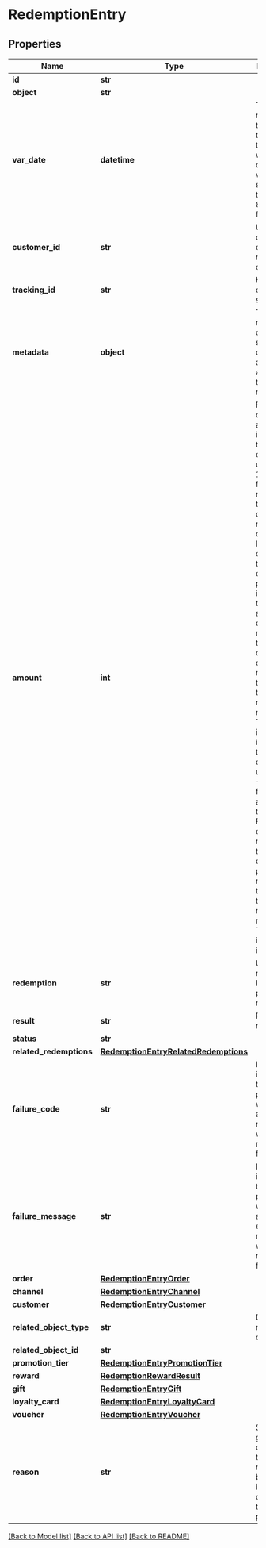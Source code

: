 # RedemptionEntry


## Properties

Name | Type | Description | Notes
------------ | ------------- | ------------- | -------------
**id** | **str** |  | [optional] 
**object** | **str** |  | [optional] 
**var_date** | **datetime** | Timestamp representing the date and time when the object was created. The value is shown in the ISO 8601 format. | [optional] 
**customer_id** | **str** | Unique customer ID of the redeeming customer. | [optional] 
**tracking_id** | **str** | Hashed customer source ID. | [optional] 
**metadata** | **object** | The metadata object stores all custom attributes assigned to the redemption. | [optional] 
**amount** | **int** | For gift cards, this is a positive integer in the smallest currency unit (e.g. 100 cents for $1.00) representing the number of redeemed credits. For loyalty cards, this is the number of loyalty points used in the transaction. and For gift cards, this represents the number of the credits restored to the card in the rolledback redemption. The number is a negative integer in the smallest currency unit, e.g. -100 cents for $1.00 added back to the card. For loyalty cards, this represents the number of loyalty points restored to the card in the rolledback redemption. The number is a negative integer. | [optional] 
**redemption** | **str** | Unique redemption ID of the parent redemption. | [optional] 
**result** | **str** | Redemption result. | [optional] 
**status** | **str** |  | [optional] 
**related_redemptions** | [**RedemptionEntryRelatedRedemptions**](RedemptionEntryRelatedRedemptions.md) |  | [optional] 
**failure_code** | **str** | If the result is &#x60;FAILURE&#x60;, this parameter will provide a generic reason as to why the redemption failed. | [optional] 
**failure_message** | **str** | If the result is &#x60;FAILURE&#x60;, this parameter will provide a more expanded reason as to why the redemption failed. | [optional] 
**order** | [**RedemptionEntryOrder**](RedemptionEntryOrder.md) |  | [optional] 
**channel** | [**RedemptionEntryChannel**](RedemptionEntryChannel.md) |  | [optional] 
**customer** | [**RedemptionEntryCustomer**](RedemptionEntryCustomer.md) |  | [optional] 
**related_object_type** | **str** | Defines the related object. | [optional] 
**related_object_id** | **str** |  | [optional] 
**promotion_tier** | [**RedemptionEntryPromotionTier**](RedemptionEntryPromotionTier.md) |  | [optional] 
**reward** | [**RedemptionRewardResult**](RedemptionRewardResult.md) |  | [optional] 
**gift** | [**RedemptionEntryGift**](RedemptionEntryGift.md) |  | [optional] 
**loyalty_card** | [**RedemptionEntryLoyaltyCard**](RedemptionEntryLoyaltyCard.md) |  | [optional] 
**voucher** | [**RedemptionEntryVoucher**](RedemptionEntryVoucher.md) |  | [optional] 
**reason** | **str** | System generated cause for the redemption being invalid in the context of the provided parameters. | [optional] 

[[Back to Model list]](../README.md#documentation-for-models) [[Back to API list]](../README.md#documentation-for-api-endpoints) [[Back to README]](../README.md)


